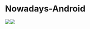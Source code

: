 # Nowadays-Android

<div style="display: flex; flex-wrap: wrap">
    <img src="https://user-images.githubusercontent.com/33745923/65818117-abce9800-e238-11e9-975f-e4ec2d4160f7.jpg">
    <img src="https://user-images.githubusercontent.com/33745923/65818118-ac672e80-e238-11e9-85a5-ebc27db2dfba.jpg">
</div>

